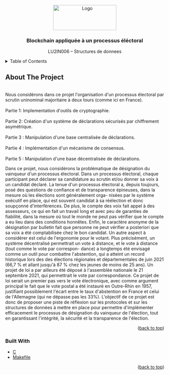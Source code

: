 <div id="top"></div>

<!-- PROJECT LOGO -->
<br />
<div align="center">
  <a href="https://upload.wikimedia.org/wikipedia/fr/c/cd/Logo_Sorbonne_Universit%C3%A9.png">
    <img src="https://upload.wikimedia.org/wikipedia/fr/c/cd/Logo_Sorbonne_Universit%C3%A9.png" alt="Logo" width="200" height="80">
  </a>

  <h3 align="center">Blockchain appliquée à un processus éléctoral</h3>

  <p align="center">
    LU2IN006 – Structures de donnees
    <br />
  </p>
</div>



<!-- TABLE OF CONTENTS -->
<details>
  <summary>Table of Contents</summary>
  <ol>
    <li>
      <a href="#about-the-project">About The Project</a>
      <ul>
        <li><a href="#built-with">Built With</a></li>
      </ul>
    </li>
    <li><a href="#partie1">Partie 1</a></li>
    <li><a href="#partie2">Partie 2</a></li>
    <li><a href="#partie">Partie 3</a></li>
  </ol>
</details>



<!-- ABOUT THE PROJECT -->
## About The Project
<br>Nous considérons dans ce projet l'organisation d'un processus électoral par scrutin uninominal majoritaire à deux tours (comme ici en France).</br>
<br>Partie 1: Implementation d'outils de cryptographie.</br>
<br>Partie 2: Création d'un système de déclarations sécurisés par chiffrement asymétrique.</br>
<br>Partie 3 : Manipulation d'une base centralisée de déclarations.</br>
<br>Partie 4 : Implémentation d'un mécanisme de consensus.</br>
<br>Partie 5 : Manipulation d'une base décentralisée de déclarations.</br>


Dans ce projet, nous considérons la problématique de désignation du vainqueur d'un processus électoral.
Dans un processus électoral, chaque participant peut déclarer sa candidature au scrutin et/ou donner
sa voix à un candidat déclaré. La tenue d'un processus électoral a, depuis toujours, posé des questions
de confiance et de transparence épineuses, dans la mesure où les élections sont généralement orga-
nisées par le système exécutif en place, qui est souvent candidat à sa réélection et donc soupçonné
d'interférences. De plus, le compte des voix fait appel à des assesseurs, ce qui en fait un travail long et
avec peu de garanties de fiabilité, dans la mesure où tout le monde ne peut pas vérifier que le compte
a eu lieu dans des conditions honnêtes. Enfin, le caractère anonyme de la désignation par bulletin fait
que personne ne peut vérifier a posteriori que sa voix a été comptabilisée chez le bon candidat.
Un autre aspect à considérer est celui de l'ergonomie pour le votant. Plus précisément, un système
décentralisé permettrait un vote à distance, et le vote à distance (tout comme le vote par correspon-
dance) a longtemps été envisagé comme un outil pour combattre l'abstention, qui a atteint un record
historique lors des des élections régionales et départementales de juin 2021 (66,7 % et allant jusqu'à
87 % chez les jeunes de moins de 25 ans). Un projet de loi a par ailleurs été déposé à l'assemblée
nationale le 21 septembre 2021, qui permettrait le vote par correspondance. Ce projet de loi serait un
premier pas vers le vote électronique, avec comme argument principal le fait que le vote postal a été
instauré en Outre-Rhin en 1957, justifiant possiblement l'écart entre le taux d'abstention en France
et celui de l'Allemagne (qui ne dépasse pas les 33%).
L'objectif de ce projet est donc de proposer une piste de réflexion sur les protocoles et sur les structures
de données à mettre en place pour permettre d'implémenter efficacement le processus
de désignation
du vainqueur de l'élection, tout en garantissant l'intégrité, la sécurité et la transparence de l'élection.

<p align="right">(<a href="#top">back to top</a>)</p>



### Built With

* [C](https://fr.wikipedia.org/wiki/C_(langage))
* [Makefile](https://fr.wikipedia.org/wiki/Make)


<p align="right">(<a href="#top">back to top</a>)</p>


<!-- BRouillpon

## Partie1

This is an example of how you may give instructions on setting up your project locally.
To get a local copy up and running follow these simple example steps.

### Partie2

This is an example of how to list things you need to use the software and how to install them.
* npm
  ```sh
  npm install npm@latest -g
  ```
## Partie3

Use this space to show useful examples of how a project can be used. Additional screenshots, code examples and demos work well in this space. You may also link to more resources.

_For more examples, please refer to the [Documentation](https://example.com)_

<p align="right">(<a href="#top">back to top</a>)</p>




## Roadmap

- [x] Add Changelog
- [x] Add back to top links
- [ ] Add Additional Templates w/ Examples
- [ ] Add "components" document to easily copy & paste sections of the readme
- [ ] Multi-language Support
    - [ ] Chinese
    - [ ] Spanish

See the [open issues](https://github.com/othneildrew/Best-README-Template/issues) for a full list of proposed features (and known issues).

<p align="right">(<a href="#top">back to top</a>)</p>

-->

